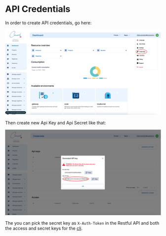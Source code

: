 # API Credentials

In order to create API credentials, go here:

![cw_creds_1](../../img/cw_creds_1.png)

Then create new Api Key and Api Secret like that:

![cw_creds_2](../../img/cw_creds_2.png)

The you can pick the secret key as `X-Auth-Token` in the Restful API and both the access and secret keys for the [cli](../cli/README.md).

